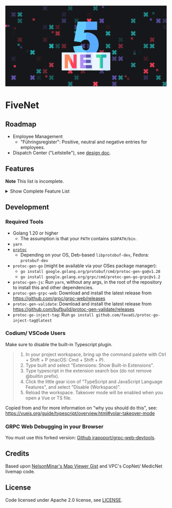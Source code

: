 <p align="center">
    <img alt="FiveNet Logo" src="src/public/images/open-graph-image.png" width="640" />
</p>

# FiveNet

## Roadmap

* Employee Management
    * "Führingsregister": Positive, neutral and negative entries for employees.
* Dispatch Center ("Leitstelle"), see [design doc](./docs/design/dispatch-center.md).

## Features

**Note** This list is incomplete.

<details>
  <summary>Show Complete Feature List</summary>

- [x] Authentication
    - [x] Separate "accounts" table that allows users to log in to the network
- [x] "Content Moderation" access for server admins
    - [x] Use a list of ESX user groups in the config
    - [x] Allow them to switch jobs on the fly to always the highest job rank
    - [x] Allow them to edit/ delete any user content
- [x] Livemap
    - [x] See your colleagues (for now using Copnet VPC Connector's data)
        - [x] Create a table model for our player location table
    - [x] Multiple different designs
    - [x] Display dispatches (from GKS phone for now)
    - [x] See other jobs' positions and/ or dispatches
    - [x] Animated Marker when they move
    - [x] Search markers
    - [x] Postal Search
- [x] Permissions System
    - [x] Based on Job + Job Rank/ Grade
- [x] User Database - 1. Prio
    - [x] Search by
        - [x] Name
        - [x] Wanted State
    - [x] Display a single user's info
        - [x] Show a feed of the activity of the user (e.g., documents created, documents mentioned in)
    - [x] Wanted aka "additional UserProps"
        - [x] Allow certain jobs to set a person as wanted
        - [x] Add toggle to display only wanted people
- [x] Vehicles Search
    - [x] By Plate
    - [x] By Citizen on the citizen profile
- [x] Documents ("Akten")
    - [x] Each document is independent and has no direct parent or responses
        - [x] Users can leave Comments on documents
    - [x] Documents can reference each other ("document activity feed"), e.g., DOJ asks for a blood test on a patient, LSMD responds by creating the patient blood test result document and references the DOJ response
    - [x] Templates
        - [x] Add requirements for templates
    - [x] Sharing
        - [x] Sharing with the same job automatically
        - [x] Sharing with users/ citizens (e.g., Patientenbefund is shared with the Patient, the lawyer and the DOJ)
    - [x] Category System (no directories/ paths)
        - [x] ~~Sub-categories~~  - One level of categories that are sorted by names
    - [x] Functionality
        - [x] Create Documents with access
        - [x] Edit Documents
            - [x] With access modifications
            - [x] Set/ Update document category
            - [x] Set Access for Jobs and Users
        - [x] Document Comments
            - [x] View Document Comments
            - [x] Post Document Comments
            - [x] Edit Document Comments
- [x] "Completor" Service
    - [x] Use [Bleve search](https://blevesearch.com/)
- [x] Breadcrumbs
    - [x] Use the closest thing to a page title (e.g., when viewing a user or editing a document) to build the breadcrumbs
- [x] "Faction Leader Control Panel" aka "Rector Service"
    - [x] Permission Editor for the job ranks (Rector)
        - [x] Can view the permissions
        - [x] Can edit the permissions
    - [x] Templates (DocStore)
        - [x] Create templates
        - [x] Edit templates
    - [x] Category (DocStore)
        - [x] Create Categories
        - [x] Edit Categories
        - [x] Delete categories
- [x] FiveM Integration plugin
    - [x] Livemap - Player position tracker plugin

</details>

## Development

### Required Tools

* Golang 1.20 or higher
    * The assumption is that your `PATH` contains `$GOPATH/bin`.
* `yarn`
* [`protoc`](https://grpc.io/docs/protoc-installation/)
    * Depending on your OS, Deb-based `libprotobuf-dev`, Fedora: `protobuf-dev`
* `protoc-gen-go` (might be available via your OSes package manager):
    * `go install google.golang.org/protobuf/cmd/protoc-gen-go@v1.28`
    * `go install google.golang.org/grpc/cmd/protoc-gen-go-grpc@v1.2`
* `protoc-gen-js`: Run `yarn`, without any args, in the root of the repository to install this and other dependencies.
* `protoc-gen-grpc-web`: Download and install the latest release from https://github.com/grpc/grpc-web/releases
* `protoc-gen-validate`: Download and install the latest release from https://github.com/bufbuild/protoc-gen-validate/releases
* `protoc-go-inject-tag`: Run `go install github.com/favadi/protoc-go-inject-tag@latest`

### Codium/ VSCode Users

Make sure to disable the built-in Typescript plugin.

> 1. In your project workspace, bring up the command palette with Ctrl + Shift + P (macOS: Cmd + Shift + P).
> 2. Type built and select "Extensions: Show Built-in Extensions".
> 3. Type typescript in the extension search box (do not remove @builtin prefix).
> 4. Click the little gear icon of "TypeScript and JavaScript Language Features", and select "Disable (Workspace)".
> 5. Reload the workspace. Takeover mode will be enabled when you open a Vue or TS file.

Copied from and for more information on "why you should do this", see: https://vuejs.org/guide/typescript/overview.html#volar-takeover-mode

### GRPC Web Debugging in your Browser

You must use this forked version: [Github jrapoport/grpc-web-devtools](https://github.com/jrapoport/grpc-web-devtools).

## Credits

Based upon [NelsonMinar's Map Viewer Gist](https://gist.github.com/NelsonMinar/6600524) and VPC's CopNet/ MedicNet livemap code.

## License

Code licensed under Apache 2.0 license, see [LICENSE](/LICENSE).
